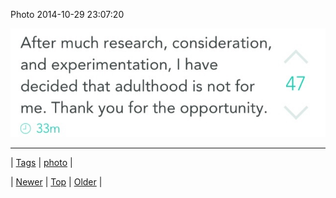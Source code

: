 <!--
title: Photo 2014-10-29 23
date: 2020-06-28T15:27:00.035Z
tags: photo
-->


Photo 2014-10-29 23:07:20

![](101292066419-0.jpg)

<!--BOTTOM-POST-NAVIGATION-->
---

| [Tags](tags.md) | [photo](tag-photo.md) |

| [Newer](101290872394.md) | [Top](index.md) | [Older](101336334539.md) |